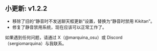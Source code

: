 ## 小更新: v1.2.2

- 移除了旧的“静音时不发送聊天框更新”设置，替换为“静音时禁用 Kikitan”。
- 修复了静音禁用系统，现在应该可以正常工作了。

如果遇到任何问题，请通过 X（@marquina_osu）或 Discord（sergiomarquina）与我联系。
